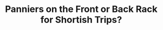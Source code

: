 ---
layout: community
category: community
title: "Panniers on the Front or Back Rack for Shortish Trips?"
description: " If you only require two panniers for a shortish trip do you carry them on the front or back?  Depends, where you're going. If you do hill climbing put them in the front, if you're in flat terrain, put them in the back."
isTopLevel: false
isSingleLevel: false
isArticle: false
datePublished: 2022-08-11 08:33:00 +0300
dateModified: 2022-08-11 08:33:00 +0300
published: false
---